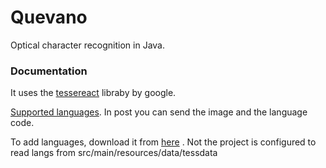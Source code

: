 # Quevano

Optical character recognition in Java.

### Documentation

It uses the [tessereact](http://https://github.com/tesseract-ocr/tesseract "tessereact") libraby by google.

[Supported languages](https://tesseract-ocr.github.io/tessdoc/Data-Files.html "Supported languages"). In post you can send the image and the language code.

To add languages, download it from [here](https://github.com/tesseract-ocr/tessdata_best "here") . Not the project is configured to read langs from src/main/resources/data/tessdata
